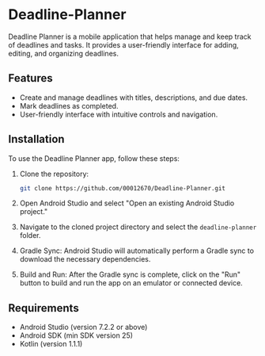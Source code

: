 # Deadline-Planner

Deadline Planner is a mobile application that helps manage and keep track of deadlines and tasks. It provides a user-friendly interface for adding, editing, and organizing deadlines.

## Features

- Create and manage deadlines with titles, descriptions, and due dates.
- Mark deadlines as completed.
- User-friendly interface with intuitive controls and navigation.

## Installation

To use the Deadline Planner app, follow these steps:

1. Clone the repository:
   ```bash
   git clone https://github.com/00012670/Deadline-Planner.git


2. Open Android Studio and select "Open an existing Android Studio project."

3. Navigate to the cloned project directory and select the `deadline-planner` folder.

4. Gradle Sync: Android Studio will automatically perform a Gradle sync to download the necessary dependencies.

5. Build and Run: After the Gradle sync is complete, click on the "Run" button to build and run the app on an emulator or connected device.

## Requirements

- Android Studio (version 7.2.2 or above)
- Android SDK (min SDK version 25)
- Kotlin (version 1.1.1)
